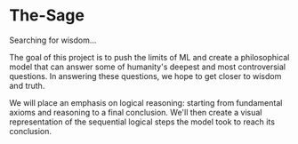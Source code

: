 # The-Sage
Searching for wisdom...

The goal of this project is to push the limits of ML and create a philosophical model that can answer some of humanity's deepest and most controversial questions. In answering these questions, we hope to get closer to wisdom and truth.

We will place an emphasis on logical reasoning: starting from fundamental axioms and reasoning to a final conclusion. We'll then create a visual representation of the sequential logical steps the model took to reach its conclusion.

